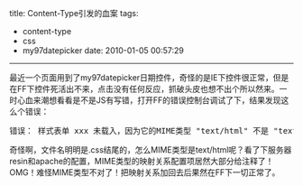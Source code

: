 title: Content-Type引发的血案
tags:
  - content-type
  - css
  - my97datepicker
date: 2010-01-05 00:57:29
---

最近一个页面用到了my97datepicker日期控件，奇怪的是IE下控件很正常，但是在FF下控件死活出不来，点击没有任何反应，抓破头皮也想不出个所以然来。一时心血来潮想看看是不是JS有写错，打开FF的错误控制台调试了下，结果发现这么个错误：  
<pre>
错误： 样式表单 xxx&nbsp;未载入，因为它的MIME类型 "text/html" 不是 "text/css"
</pre>

奇怪啊，文件名明明是.css结尾的，怎么MIME类型是text/html呢？看了下服务器resin和apache的配置，MIME类型的映射关系配置项居然大部分给注释了！OMG！难怪MIME类型不对了！把映射关系加回去后果然在FF下一切正常了。
